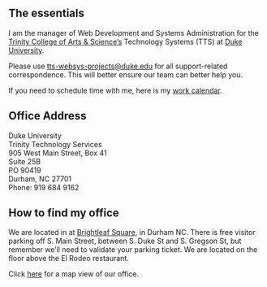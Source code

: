 ## The essentials

I am the manager of Web Development and Systems Administration for the [Trinity College of Arts &amp; Science’s](https://trinity.duke.edu/) Technology Systems (TTS) at [Duke University](https://duke.edu).

Please use <tts-websys-projects@duke.edu> for all support-related correspondence. This will better ensure our team can better help you.

If you need to schedule time with me, here is my [work calendar](https://outlook.office365.com/owa/calendar/kyle.skrinak@duke.edu/Calendar/calendar.html "Outlook Web Calendar for Kyle Skrinak").

## Office Address
Duke University  
Trinity Technology Services  
905 West Main Street, Box 41  
Suite 25B  
PO 90419  
Durham, NC 27701  
Phone: 919 684 9162

## How to find my office

We are located in at [Brightleaf Square](http://historicbrightleaf.com/directions/ "Directions to Brightleaf Square"), in Durham NC. There is free visitor parking off S. Main Street, between S. Duke St and S. Gregson St, but remember we’ll need to validate your parking ticket. We are located on the floor above the El Rodeo restaurant.

Click [here](location.html) for a map view of our office.
